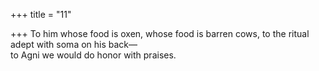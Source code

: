 +++
title = "11"

+++
To him whose food is oxen, whose food is barren cows, to the ritual  adept with soma on his back—  
to Agni we would do honor with praises.  